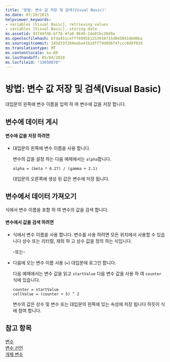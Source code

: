 ```yaml
---
title: '방법: 변수 값 저장 및 검색(Visual Basic)'
ms.date: 07/20/2015
helpviewer_keywords:
- variables [Visual Basic], retrieving values
- variables [Visual Basic], storing data
ms.assetid: 93744f46-bf78-4fa0-9640-1de01bc38d9a
ms.openlocfilehash: bfda451cefff699561253910715d8450414b00ba
ms.sourcegitcommit: 3d5d33f384eeba41b2dff79d096f47ccc8d8f03d
ms.translationtype: MT
ms.contentlocale: ko-KR
ms.lasthandoff: 05/04/2018
ms.locfileid: "33650870"
---
```

# <a name="how-to-move-data-into-and-out-of-a-variable-visual-basic"></a>방법: 변수 값 저장 및 검색(Visual Basic)
대입문의 왼쪽에 변수 이름을 입력 하 여 변수에 값을 저장 합니다.  
  
## <a name="putting-data-in-a-variable"></a>변수에 데이터 게시  
  
#### <a name="to-store-a-value-in-a-variable"></a>변수에 값을 저장 하려면  
  
-   대입문의 왼쪽에 변수 이름을 사용 합니다.  
  
     변수의 값을 설정 하는 다음 예제에서는 `alpha`합니다.  
  
    ```  
    alpha = (beta * 6.27) / (gamma + 2.1)  
    ```  
  
     대입문의 오른쪽에 생성 된 값은 변수에 저장 됩니다.  
  
## <a name="getting-data-from-a-variable"></a>변수에서 데이터 가져오기  
 식에서 변수 이름을 포함 하 여 변수의 값을 검색 합니다.  
  
#### <a name="to-retrieve-a-value-from-a-variable"></a>변수에서 값을 검색 하려면  
  
-   식에서 변수 이름을 사용 합니다. 변수를 사용 하려면 모든 위치에서 사용할 수 있습니다 상수 또는 리터럴, 제외 하 고 상수 값을 정의 하는 식입니다.  
  
     -또는-  
  
-   다음에 오는 변수 이름 사용 (`=`) 대입문에 로그인 합니다.  
  
     다음 예제에서는 변수 값을 읽고 `startValue` 다음 변수 값을 사용 하 여 `counter` 식에 있습니다.  
  
    ```  
    counter = startValue  
    cellValue = (counter + 5) ^ 2  
    ```  
  
     변수의 값은 상수 및 변수 또는 대입문의 왼쪽에 있는 속성에 저장 됩니다 하듯이 식에 참여 합니다.  
  
## <a name="see-also"></a>참고 항목  
 [변수](../../../../visual-basic/programming-guide/language-features/variables/index.md)  
 [변수 선언](../../../../visual-basic/programming-guide/language-features/variables/variable-declaration.md)  
 [개체 변수](../../../../visual-basic/programming-guide/language-features/variables/object-variables.md)
